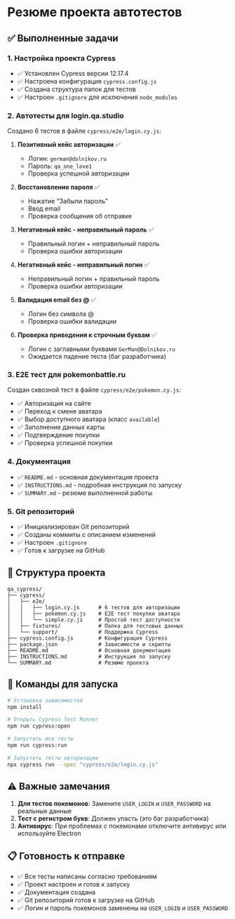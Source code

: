 # Резюме проекта автотестов

## ✅ Выполненные задачи

### 1. Настройка проекта Cypress
- ✅ Установлен Cypress версии 12.17.4
- ✅ Настроена конфигурация `cypress.config.js`
- ✅ Создана структура папок для тестов
- ✅ Настроен `.gitignore` для исключения `node_modules`

### 2. Автотесты для login.qa.studio
Создано 6 тестов в файле `cypress/e2e/login.cy.js`:

1. **Позитивный кейс авторизации** ✅
   - Логин: `german@dolnikov.ru`
   - Пароль: `qa_one_love1`
   - Проверка успешной авторизации

2. **Восстановление пароля** ✅
   - Нажатие "Забыли пароль"
   - Ввод email
   - Проверка сообщения об отправке

3. **Негативный кейс - неправильный пароль** ✅
   - Правильный логин + неправильный пароль
   - Проверка ошибки авторизации

4. **Негативный кейс - неправильный логин** ✅
   - Неправильный логин + правильный пароль
   - Проверка ошибки авторизации

5. **Валидация email без @** ✅
   - Логин без символа @
   - Проверка ошибки валидации

6. **Проверка приведения к строчным буквам** ✅
   - Логин с заглавными буквами `GerMan@Dolnikov.ru`
   - Ожидается падение теста (баг разработчика)

### 3. E2E тест для pokemonbattle.ru
Создан сквозной тест в файле `cypress/e2e/pokemon.cy.js`:
- ✅ Авторизация на сайте
- ✅ Переход к смене аватара
- ✅ Выбор доступного аватара (класс `available`)
- ✅ Заполнение данных карты
- ✅ Подтверждение покупки
- ✅ Проверка успешной покупки

### 4. Документация
- ✅ `README.md` - основная документация проекта
- ✅ `INSTRUCTIONS.md` - подробная инструкция по запуску
- ✅ `SUMMARY.md` - резюме выполненной работы

### 5. Git репозиторий
- ✅ Инициализирован Git репозиторий
- ✅ Созданы коммиты с описанием изменений
- ✅ Настроен `.gitignore`
- ✅ Готов к загрузке на GitHub

## 📁 Структура проекта
```
qa_cypress/
├── cypress/
│   ├── e2e/
│   │   ├── login.cy.js      # 6 тестов для авторизации
│   │   ├── pokemon.cy.js    # E2E тест покупки аватара
│   │   └── simple.cy.js     # Простой тест доступности
│   ├── fixtures/            # Папка для тестовых данных
│   └── support/             # Поддержка Cypress
├── cypress.config.js        # Конфигурация Cypress
├── package.json             # Зависимости и скрипты
├── README.md                # Основная документация
├── INSTRUCTIONS.md          # Инструкция по запуску
└── SUMMARY.md               # Резюме проекта
```

## 🚀 Команды для запуска
```bash
# Установка зависимостей
npm install

# Открыть Cypress Test Runner
npm run cypress:open

# Запустить все тесты
npm run cypress:run

# Запустить тесты авторизации
npx cypress run --spec "cypress/e2e/login.cy.js"
```

## ⚠️ Важные замечания
1. **Для тестов покемонов**: Замените `USER_LOGIN` и `USER_PASSWORD` на реальные данные
2. **Тест с регистром букв**: Должен упасть (это баг разработчика)
3. **Антивирус**: При проблемах с покемонами отключите антивирус или используйте Electron

## 📋 Готовность к отправке
- ✅ Все тесты написаны согласно требованиям
- ✅ Проект настроен и готов к запуску
- ✅ Документация создана
- ✅ Git репозиторий готов к загрузке на GitHub
- ✅ Логин и пароль покемонов заменены на `USER_LOGIN` и `USER_PASSWORD`

